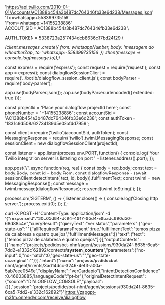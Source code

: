 'https://api.twilio.com/2010-04-01/Accounts/AC1388b454a3b487dc764346fb33e6d238/Messages.json' \
'To=whatsapp:+558399735156' \
'From=whatsapp:+14155238886' \
ACCOUT_SID = AC1388b454a3b487dc764346fb33e6d238 \

AUTH_TOKEN = 5338723a2517434dcb8636c37bd24f29 \

/_client.messages
.create({
from: whatsappNumber,
body: 'mensagem do wheatherZap',
to: 'whatsapp:+558399735156'
})
.then(message => console.log(message.to));_/

const express = require('express');
const request = require('request');
const app = express();
const dialogflowSessionClient =
require('../botlib/dialogflow_session_client.js');
const bodyParser = require('body-parser');

app.use(bodyParser.json());
app.use(bodyParser.urlencoded({ extended: true }));

const projectId = 'Place your dialogflow projectId here';
const phoneNumber = "+14155238886";
const accountSid = 'AC1388b454a3b487dc764346fb33e6d238';
const authToken = '1831c9d508a62734189d5e08bf4d7959';

const client = require('twilio')(accountSid, authToken);
const MessagingResponse = require('twilio').twiml.MessagingResponse;
const sessionClient = new dialogflowSessionClient(projectId);

const listener = app.listen(process.env.PORT, function() {
console.log('Your Twilio integration server is listening on port ' + listener.address().port);
});

app.post('/', async function(req, res) {
const body = req.body;
const text = body.Body;
const id = body.From;
const dialogflowResponse = (await sessionClient.detectIntent(
text, id, body)).fulfillmentText;
const twiml = new MessagingResponse();
const message = twiml.message(dialogflowResponse);
res.send(twiml.toString());
});

process.on('SIGTERM', () => {
listener.close(() => {
console.log('Closing http server.');
process.exit(0);
});
});

curl -X POST -H 'Content-Type: application/json' -d '{"responseId":"30c65d84-d694-4917-95d4-e9badc896d56-68d88c4e","queryResult":{"queryText":"ver status","parameters":{"geo-state-us":""},"allRequiredParamsPresent":true,"fulfillmentText":"temos pizza de calabresa e quatro queijos","fulfillmentMessages":[{"text":{"text":["temos pizza de calabresa e quatro queijos"]}}],"outputContexts":[{"name":"projects/pedidosbot-nhnf/agent/sessions/930da24f-8635-6ca5-7dd2-e1332c162892/contexts/__system_counters__","parameters":{"no-input":0,"no-match":0,"geo-state-us":"","geo-state-us.original":""}}],"intent":{"name":"projects/pedidosbot-nhnf/agent/intents/3ad14dcc-3246-4ef3-a00a-5ab7eee0549e","displayName":"verCardapio"},"intentDetectionConfidence":0.46603885,"languageCode":"pt-br"},"originalDetectIntentRequest":{"source":"DIALOGFLOW_CONSOLE","payload":{}},"session":"projects/pedidosbot-nhnf/agent/sessions/930da24f-8635-6ca5-7dd2-e1332c162892"}' https://zapgpt-m3fm.onrender.com/receive/dialogflow
